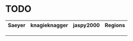 TODO
=======

<table>
  <tr>
    <th>Saeyer</th>
    <th>knagieknagger</th>
    <th>jaspy2000</th>
    <th>Regions</th>
  </tr>
  <tr>
    <td></td>
    <td></td>
    <td></td>
    <td></td>
  </tr>
  <tr>
    <td></td>
    <td></td>
    <td></td>
    <td></td>
  </tr>
  <tr>
    <td></td>
    <td></td>
    <td></td>
    <td></td>
  </tr>
</table>
